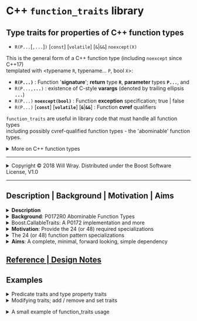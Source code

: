 # **C++ `function_traits` library**

## Type traits for properties of C++ function types

* `R(P...`[`,...`]`)` [`const`] [`volatile`] [`&`|`&&`] `noexcept(X)`

This is the general form of a C++ function type (including `noexcept` since C++17)  
templated with <typename `R`, typename... `P`, bool `X`>:

* **`R(P...)`** : Function '**signature**'; **return** type **`R`**, **parameter** types **`P...`**, and
* `R(P...,`**`...`**`)` : existence of C-style **varargs** (denoted by trailing ellipsis **`...`**)
* `R(P...)` **`noexcept(bool)`** : Function **exception** specification; true | false
* `R(P...)` [**`const`**] [**`volatile`**] [**`&`**|**`&&`**] : Function **cvref** qualifiers

`function_traits` are useful in library code that must handle all function types  
including possibly cvref-qualified function types - the 'abominable'  function types.

<details><summary>More on C++ function types</summary>

>**C++ function types** include the types of ordinary C/C++ free functions, e.g.:

    int()                 or  auto() -> int
    void() noexcept       or  auto() noexcept -> void
    void(int)             or  auto(int) -> void
    int(char const*,...)  or  auto(char const*,...) -> int

>C++ function types can also have cvref qualifiers:

    int() const&          or  auto() const& -> int
    void() && noexcept    or  auto() && noexcept -> void
    void(int) volatile    or  auto(int) volatile -> void

>Such cvref-qualified function types are an artifact of the C++ type system.  
Member functions carry cvref qualifiers for the implicit `*this` reference  
used in calling the member function, so cvref-qualified function types arise  
as part of pointer-to-member-function types.
>
>You cannot declare an ordinary free function with a cvref type and it is  
forbidden to form a pointer or a reference to a cvref-qualified function type.
>
>The standard type trait `std::is_function_v<F>` is true for all function types.  
>  
>The standard library does not (yet) provide other traits for C++ function types,  
mainly due to the complications caused by the possible cvref qualifers -  
this library fills in for the lack of function traits in the standard library.
</details>

----

<details><summary>Copyright &copy; 2018 Will Wray. Distributed under the Boost Software License, V1.0</summary>

### **Boost Software License** - Version 1.0 - August 17th, 2003

```txt
Permission is hereby granted, free of charge, to any person or organization
obtaining a copy of the software and accompanying documentation covered by
this license (the "Software") to use, reproduce, display, distribute,
execute, and transmit the Software, and to prepare derivative works of the
Software, and to permit third-parties to whom the Software is furnished to
do so, all subject to the following:

The copyright notices in the Software and this entire statement, including
the above license grant, this restriction and the following disclaimer,
must be included in all copies of the Software, in whole or in part, and
all derivative works of the Software, unless such copies or derivative
works are solely in the form of machine-executable object code generated by
a source language processor.

THE SOFTWARE IS PROVIDED "AS IS", WITHOUT WARRANTY OF ANY KIND, EXPRESS OR
IMPLIED, INCLUDING BUT NOT LIMITED TO THE WARRANTIES OF MERCHANTABILITY,
FITNESS FOR A PARTICULAR PURPOSE, TITLE AND NON-INFRINGEMENT. IN NO EVENT
SHALL THE COPYRIGHT HOLDERS OR ANYONE DISTRIBUTING THE SOFTWARE BE LIABLE
FOR ANY DAMAGES OR OTHER LIABILITY, WHETHER IN CONTRACT, TORT OR OTHERWISE,
ARISING FROM, OUT OF OR IN CONNECTION WITH THE SOFTWARE OR THE USE OR OTHER
DEALINGS IN THE SOFTWARE.
```

(Also at [boost.org](http://www.boost.org/LICENSE_1_0.txt) and accompanying file [LICENSE_1_0.txt](LICENSE_1_0.txt))

</details>

----

## **Description | Background | Motivation | Aims**

<details><summary><b>Description</b></summary>

**Type trait**: a template-based interface to query or modify the properties of types.

>**`function_traits`** is a single-header library of traits for C++ function types.  
No more, no less; it does not provide traits for general [Callable](https://en.cppreference.com/w/cpp/named_req/Callable) types -  
(function traits can ease implementation of facilities like callable traits).
>
>It depends on std `<type_traits>` which it complements with function traits.
>
>It is an 'alpha' design with an experimental interface, subject to change.  
It targets C++17 on recent gcc / clang / msvc compilers.  
Backwards compatibility, for older compilers or for pre-17, is not a priority.

</details>

<details><summary><b>Background</b>: P0172R0 Abominable Function Types</summary>

Quoting from [P0172R0](http://www.open-std.org/jtc1/sc22/wg21/docs/papers/2015/p0172r0.html) section 2.1, Definition:

>[...] an *abominable* function type is the type produced by writing a function type  
followed by a cv-ref qualifier.

Example:

```cpp
   using regular    = void();
   using abominable = void() const volatile &&;
```

>In the example above, `regular` names a familiar function type [...] no surprises,  
`abominable` also names a function type, not a reference type, and  
despite appearances, is neither a const nor a volatile qualified type.  
There is no such thing as a cv-qualified function type in the type system,  
and the abominable function type is something else entirely.

* P0172R0 **Abominable Function Types** by Alisdair Meredith, Nov 2015

</details>

<details><summary>Boost.CallableTraits: A P0172 implementation and more</summary>

>[Boost.CallableTraits](https://www.boost.org/doc/libs/develop/libs/callable_traits/doc/html/) implements P0172R0's suggested library interface,  
extended to support general [Callable](https://en.cppreference.com/w/cpp/named_req/Callable) types on top of C++ function types.  
It is a robust, reviewed library with tests, compatibility matrix and CI.

</details>

<details><summary><b>Motivation</b>: Provide the 24 (or 48) required specializations</summary>

See also [Boost.CallableTraits Motivation](https://www.boost.org/doc/libs/develop/libs/callable_traits/doc/html/index.html#callable_traits.introduction.motivation)

>'Abominable' function cvref qualifiers cannot be deduced concisely.  
C-style varargs - a trailing ellipsis ... - cannot be deduced concisely.  
A total of 24 separate template specializations are needed to match  
a possibly abominable or variadic function type:

* 12 combinations of cvref qualifiers (4 cv x 3 ref)
* x 2 for presence of C-style varargs (trailing ellipsis...)

>If `noexcept` is not deduced directly then 48 specializations are needed:  

* x 2 for `noexcept` true or false

>It is tedious to have to write all of the necessary specializations.  
This library provides the specializations wrapped up as function traits.
>
>### Copy traits
>I wanted a trait to copy qualifiers from source to target function types<sup>1</sup>.  
Since all 24/48 specializations are needed to implement *any* function trait  
with full generality, one might as well write a full collection of traits.
>
>[1] C++ standard library `copy_*` traits are proposed in [P1016](http://www.open-std.org/jtc1/sc22/wg21/docs/papers/2018/p1016r0.pdf)  
'A few additional type manipulation utilities' (unlikely to be voted in).  
Copy traits like this are not implemented yet in Boost.CallableTraits  
though there's an open [issue](https://github.com/boostorg/callable_traits/issues/139) to add a `copy_member_cvref` trait.
>
>This function_traits library provides a couple of options:  
>`function_set_cvref_as<F,G>` copies `G`'s cvref qualifiers to `F`, or  
`function_set_signature<G, function_signature_t<F>>`  
effectively copies `G`'s cvref qualifiers and exception spec to `F`'s signature.

</details>

<details><summary>The 24 (or 48) function pattern specializations</summary>

24 template specializations are required to match any function type pattern  
(assuming that `noexcept` is deducible in partial specializations - see note below):

```c++
// Primary template
template<typename T> struct fun;

// The 24 template partial specializations
// to match cvref qualifiers (x12) and presence of varargs (x2)
// while deducing return type R, parameters P... and noexcept(bool)
template<class R, class... P, bool X> struct fun<R(P...) noexcept(X)> {};
template<class R, class... P, bool X> struct fun<R(P...) & noexcept(X)> {};
template<class R, class... P, bool X> struct fun<R(P...) && noexcept(X)> {};
template<class R, class... P, bool X> struct fun<R(P...) const noexcept(X)> {};
template<class R, class... P, bool X> struct fun<R(P...) const & noexcept(X)> {};
template<class R, class... P, bool X> struct fun<R(P...) const && noexcept(X)> {};
template<class R, class... P, bool X> struct fun<R(P...) volatile noexcept(X)> {};
template<class R, class... P, bool X> struct fun<R(P...) volatile & noexcept(X)> {};
template<class R, class... P, bool X> struct fun<R(P...) volatile && noexcept(X)> {};
template<class R, class... P, bool X> struct fun<R(P...) const volatile noexcept(X)> {};
template<class R, class... P, bool X> struct fun<R(P...) const volatile & noexcept(X)> {};
template<class R, class... P, bool X> struct fun<R(P...) const volatile && noexcept(X)> {};

template<class R, class... P, bool X> struct fun<R(P..., ...) noexcept(X)> {};
template<class R, class... P, bool X> struct fun<R(P..., ...) & noexcept(X)> {};
template<class R, class... P, bool X> struct fun<R(P..., ...) && noexcept(X)> {};
template<class R, class... P, bool X> struct fun<R(P..., ...) const noexcept(X)> {};
template<class R, class... P, bool X> struct fun<R(P..., ...) const & noexcept(X)> {};
template<class R, class... P, bool X> struct fun<R(P..., ...) const && noexcept(X)> {};
template<class R, class... P, bool X> struct fun<R(P..., ...) volatile noexcept(X)> {};
template<class R, class... P, bool X> struct fun<R(P..., ...) volatile & noexcept(X)> {};
template<class R, class... P, bool X> struct fun<R(P..., ...) volatile && noexcept(X)> {};
template<class R, class... P, bool X> struct fun<R(P..., ...) const volatile noexcept(X)> {};
template<class R, class... P, bool X> struct fun<R(P..., ...) const volatile & noexcept(X)> {};
template<class R, class... P, bool X> struct fun<R(P..., ...) const volatile && noexcept(X)> {};
```

Both GCC and Clang deduce noexcept as intended...  
Unfortunately, when `noexcept` was introduced as part of the type system  
the standard was not also updated to specify deduction of noexcept.  
This oversight should be corrected by a defect report before C++2a.

Currently (start of 2019) MSVC does not deduce noexcept and so requires  
the noexcept cases to be expanded via 48 specializations:

```c++
template<class R, class... P> struct fun<R(P...)> {};
template<class R, class... P> struct fun<R(P...) &> {};
template<class R, class... P> struct fun<R(P...) &&> {};
template<class R, class... P> struct fun<R(P...) const> {};
template<class R, class... P> struct fun<R(P...) const &> {};
template<class R, class... P> struct fun<R(P...) const &&> {};
template<class R, class... P> struct fun<R(P...) volatile> {};
template<class R, class... P> struct fun<R(P...) volatile &> {};
template<class R, class... P> struct fun<R(P...) volatile &&> {};
template<class R, class... P> struct fun<R(P...) const volatile> {};
template<class R, class... P> struct fun<R(P...) const volatile &> {};
template<class R, class... P> struct fun<R(P...) const volatile &&> {};
template<class R, class... P> struct fun<R(P..., ...)> {};
template<class R, class... P> struct fun<R(P..., ...) &> {};
template<class R, class... P> struct fun<R(P..., ...) &&> {};
template<class R, class... P> struct fun<R(P..., ...) const> {};
template<class R, class... P> struct fun<R(P..., ...) const &> {};
template<class R, class... P> struct fun<R(P..., ...) const &&> {};
template<class R, class... P> struct fun<R(P..., ...) volatile> {};
template<class R, class... P> struct fun<R(P..., ...) volatile &> {};
template<class R, class... P> struct fun<R(P..., ...) volatile &&> {};
template<class R, class... P> struct fun<R(P..., ...) const volatile> {};
template<class R, class... P> struct fun<R(P..., ...) const volatile &> {};
template<class R, class... P> struct fun<R(P..., ...) const volatile &&> {};

template<class R, class... P> struct fun<R(P...) noexcept> {};
template<class R, class... P> struct fun<R(P...) & noexcept> {};
template<class R, class... P> struct fun<R(P...) && noexcept> {};
template<class R, class... P> struct fun<R(P...) const noexcept> {};
template<class R, class... P> struct fun<R(P...) const & noexcept> {};
template<class R, class... P> struct fun<R(P...) const && noexcept> {};
template<class R, class... P> struct fun<R(P...) volatile noexcept> {};
template<class R, class... P> struct fun<R(P...) volatile & noexcept> {};
template<class R, class... P> struct fun<R(P...) volatile && noexcept> {};
template<class R, class... P> struct fun<R(P...) const volatile noexcept> {};
template<class R, class... P> struct fun<R(P...) const volatile & noexcept> {};
template<class R, class... P> struct fun<R(P...) const volatile && noexcept> {};
template<class R, class... P> struct fun<R(P..., ...) noexcept> {};
template<class R, class... P> struct fun<R(P..., ...) & noexcept> {};
template<class R, class... P> struct fun<R(P..., ...) && noexcept> {};
template<class R, class... P> struct fun<R(P..., ...) const noexcept> {};
template<class R, class... P> struct fun<R(P..., ...) const & noexcept> {};
template<class R, class... P> struct fun<R(P..., ...) const && noexcept> {};
template<class R, class... P> struct fun<R(P..., ...) volatile noexcept> {};
template<class R, class... P> struct fun<R(P..., ...) volatile & noexcept> {};
template<class R, class... P> struct fun<R(P..., ...) volatile && noexcept> {};
template<class R, class... P> struct fun<R(P..., ...) const volatile noexcept> {};
template<class R, class... P> struct fun<R(P..., ...) const volatile & noexcept> {};
template<class R, class... P> struct fun<R(P..., ...) const volatile && noexcept> {};
```

These 48 specializations are also listed in [Boost.CallableTraits](https://www.boost.org/doc/libs/develop/libs/callable_traits/doc/html/index.html#callable_traits.introduction.motivation) and [cppreference](https://en.cppreference.com/w/cpp/types/is_function) `is_function`

</details>

<details><summary><b>Aims</b>: A complete, minimal, forward looking, simple dependency</summary>

* <details><summary>A <b>complete</b> yet <b>minimal</b> set of function type traits</summary>

    **Complete**: provide a way to do any query or modification that may be needed;  
    if you see something that is not reasonably easy to do then open an issue.

    **Minimal**: avoid bloat and duplication in the interface (not that easy).  
    Narrow scope, single responsibility - function traits only, no more, no less.
    </details>

* <details><summary>In a <b>single header</b>, simple to take as a dependency</summary>

    **Simple dependency**: single header, self contained with docs.  
    Mesonbuild example as subproject / git submodule. CMake ToDo.  
    Of course, you can just copy the header or cut-n-paste.

    **Single header**: rather than 'fine-grain' headers per trait.  
    Because each trait has to pull in the full 24 (or 48) specializations,  
    even if a user may only want one of the many traits,  
    it seems not worth the complexity of providing individual headers  
    (unlikely to improve compile time, code organisation or modularity).
    </details>

* <details><summary><b>Forward looking</b>: to concepts - down with SFINAE!</summary>

    Look towards concepts and contraints with no need for SFINAE tricks  
    No concern for backward **compatibility** or support of old compilers  
    **Diverge** from the P0172R0 suggested interface as appropriate  
    A clean, modern implementation (macro use confined to header).
    </details>

</details>

## [Reference | Design Notes](reference.md)

## **Examples**

<details><summary>Predicate traits and type property traits</summary>

>Put the header file where you want it; here, the `ltl` include directory  
reflects `function_traits` namespace, `ltl`:

```c++
#include <ltl/function_traits.hpp>
```

>A standalone predicate trait is provided to check that a function type  
is a valid free function type, i.e. it has no 'abominable' cvref qualifiers:  

```c++
  void f() noexcept;

  static_assert( ltl::is_free_function_v<decltype(f)> );
```

`is_free_function` is defined for all types (it is `false` for non-function types).

All other `function_traits` are defined only for function types.  
This is reflected in the naming, with 'function' always first; `function_is_*`.  
To use function traits with non-function types you must guard with `is_function`:

```c++
 std::is_function_v<T> && ltl::function_is_*_v<T>
```

>(Using a function trait with a non function type gives a hard, non-SFINAE, error  
with a nasty error message from the compiler.)
>
>Test if a function type is const / cvref / noexcept:  

```c++
  using Fc = void() const noexcept;

  static_assert(
          ltl::function_is_const_v< Fc >
       && ltl::function_is_cvref_v< Fc >
       && ltl::function_is_noexcept_v< Fc >
  );
```

>Get the return type of a function type and a type-list of its parameter types:

```c++
  #include <tuple>
  #include <type_traits>

  using Fcb = void( char, bool() );

  static_assert(
     std::is_void_v< ltl::function_return_type_t< Fcb > >
  && std::is_same_v< ltl::function_args_t< Fcb, std::tuple >
                   , std::tuple< char, bool(*)() >
     >
  );
```

</details>

<details><summary>Modifying traits; add / remove and set traits</summary>

>Conventional `add_*`, `remove_*` traits modify the given property `*`.  
They take no arguments beyond the function type to modify:

```c++
  using namespace ltl;
  static_assert(
      std::is_same_v< function_add_const_t<void() &>,
                                           void() const& >
   && std::is_same_v< function_remove_cvref_t<void() const &>,
                                              void() >
  );
```

>Some property traits act as `remove_*` traits; the 'signature' property trait  
effectively removes both cvref and noexcept:

```c++
  static_assert(
      std::is_same_v< function_signature_t<void() & noexcept>,
                                           void() >
  );
```

>`set_*` traits are more programmatic than `add_*` and `remove_*` traits.  
Setters for function cv qualifiers, noexcept and variadic take `bool` arguments:

```c++
  static_assert( function_is_noexcept_v<
                    function_set_noexcept_t<void(), true> >);
```

>Setters for reference qualifiers take `ltl::ref_qual_v` arguments  
(an enum type with values `lval_ref_v`, `rval_ref_v` or `ref_qual_v{}`)

```c++
    static_assert(
       std::is_same_v< function_set_reference_t<void() &, rval_ref_v>
                                                void() && >
    );
```

>There are no `add` traits for function reference qualifiers because the 'add'  
in `std::add_rvalue_reference` imples reference collapse such that 'adding'  
an rvalue reference to an lvalue reference gives an lvalue reference; `&` + `&&` => `&`  
(reference collapse is not necessarily natural for function reference qualifiers).
>
>Instead, there are `function_set_reference_lvalue` / `_rvalue` traits  
(read as "given a function type, set its reference qualifier to lvalue reference")  
(unlike other setters, they take no arguments).
>
>Setters for type properties take type arguments; to change function return type:

```c++
    static_assert(
       std::is_same_v< function_set_return_type_t<int(), void>,
                                                  void() >);
```

>`set_*_as` traits provide a way to copy properties to the target function type  
from a source function type template argument - e.g. to copy cvref qualifiers:

```c++
    static_assert( std::is_same_v<
                     function_set_cvref_as_t<void() const, int() &>,
                                             void() & >);
```

</b></details>

<details><summary>A small example of function_traits usage</summary>

An illustrative example that type-checks `printf`-like member functions that may  
or may not be variadic, then forwards a C++ argument pack to the C varargs  
(the vargs could be matched and type checked against the format string).

```cpp
#include <tuple>
#include "function_traits.hpp"

struct Log0 { int log(char const* fmt) const noexcept; };
struct LogV { int log(char const* fmt,...) const & noexcept; };

template <class C, typename F, typename... Vargs>
int logger(F C::* log_mf, Vargs... vargs) noexcept
{
    static_assert( std::is_function_v<F> );

    static_assert( ltl::function_is_const_v<F> );
    static_assert( ltl::function_is_noexcept_v<F> );
    static_assert( ltl::function_is_variadic_v<F>
                  == bool{sizeof...(vargs)} );

    using R = ltl::function_return_type_t<F>;
    using Ps = ltl::function_args_t<F,std::tuple>;
    using P0 = std::tuple_element_t<0,Ps>;

    static_assert( std::is_same_v< R, int> );
    static_assert( std::is_same_v< P0, char const*> );

    return (C{}.*log_mf)("logger",vargs...);
}

template int logger(decltype(&Log0::log));
template int logger(decltype(&LogV::log),int);
```

</details>
